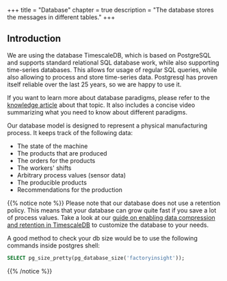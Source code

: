 +++
title = "Database"
chapter = true
description = "The database stores the messages in different tables."
+++


## Introduction

We are using the database TimescaleDB, which is based on PostgreSQL and supports standard relational SQL database work,
while also supporting time-series databases.
This allows for usage of regular SQL queries, while also allowing to process and store time-series data.
Postgresql has proven itself reliable over the last 25 years, so we are happy to use it.

If you want to learn more about database paradigms, please refer to the [knowledge article](https://learn.umh.app/lesson/introduction-into-it-ot-databases/) about that topic. 
It also includes a concise video summarizing what you need to know about different paradigms.

Our database model is designed to represent a physical manufacturing process. It keeps track of the following data:
  - The state of the machine
  - The products that are produced
  - The orders for the products
  - The workers' shifts
  - Arbitrary process values (sensor data)
  - The producible products
  - Recommendations for the production

{{% notice note %}}
Please note that our database does not use a retention policy. This means that your database can grow quite fast if you save a lot of process values. Take a look at our [guide on enabling data compression and retention in TimescaleDB](/docs/production-guides/administration/reduce-database-size) to customize the database to your needs.


A good method to check your db size would be to use the following commands inside postgres shell:
```sql
SELECT pg_size_pretty(pg_database_size('factoryinsight'));
```


{{% /notice %}}
